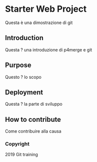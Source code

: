 # Starter Web Project
Questa è una dimostrazione di git
## Introduction
Questa ? una introduzione di p4merge e git
## Purpose
Questo ? lo scopo
## Deployment
Questa ? la parte di sviluppo
## How to contribute
Come contribuire alla causa
### Copyright
2019 Git training